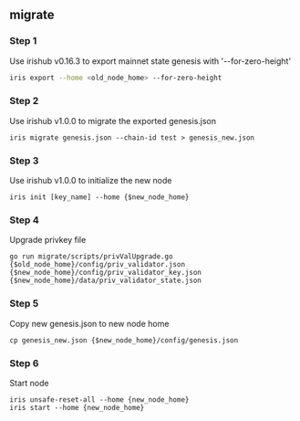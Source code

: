 ## migrate

### Step 1

Use irishub v0.16.3 to export mainnet state genesis with '--for-zero-height'
```bash
iris export --home <old_node_home> --for-zero-height
```

### Step 2
Use irishub v1.0.0 to migrate the exported genesis.json
```
iris migrate genesis.json --chain-id test > genesis_new.json
```

### Step 3
Use irishub v1.0.0 to initialize the new node
```
iris init [key_name] --home {$new_node_home}
```

### Step 4
Upgrade privkey file
```
go run migrate/scripts/privValUpgrade.go {$old_node_home}/config/priv_validator.json {$new_node_home}/config/priv_validator_key.json {$new_node_home}/data/priv_validator_state.json
```

### Step 5
Copy new genesis.json to new node home
```
cp genesis_new.json {$new_node_home}/config/genesis.json
```

### Step 6
Start node
```
iris unsafe-reset-all --home {new_node_home}
iris start --home {new_node_home}
```